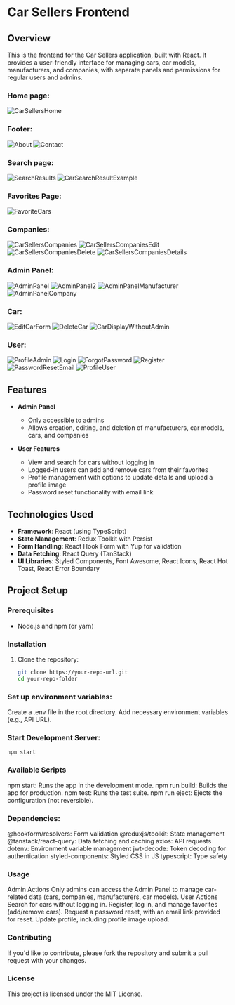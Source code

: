 # Car Sellers Frontend

## Overview

This is the frontend for the Car Sellers application, built with React. It provides a user-friendly interface for managing cars, car models, manufacturers, and companies, with separate panels and permissions for regular users and admins.

### Home page:

![CarSellersHome](https://github.com/user-attachments/assets/870c2c91-92c4-422d-8d43-482eeef4e6c9)

### Footer:

![About](https://github.com/user-attachments/assets/4cf942f8-8c66-4697-becf-c18337b77d0e)
![Contact](https://github.com/user-attachments/assets/46e64e4d-cdf4-43e0-a8f1-2b2799252d62)

### Search page:

![SearchResults](https://github.com/user-attachments/assets/8ac754df-3bf0-4abd-a247-33ff18951ba8)
![CarSearchResultExample](https://github.com/user-attachments/assets/bbfdae50-9f24-498e-a640-131cba417946)

### Favorites Page: 

![FavoriteCars](https://github.com/user-attachments/assets/69de1e15-7ff5-477c-ac95-26d14a59758b)

### Companies: 
![CarSellersCompanies](https://github.com/user-attachments/assets/10390470-96f8-4d61-8c64-d50d60b7ddb5)
![CarSellersCompaniesEdit](https://github.com/user-attachments/assets/64a9bd19-18db-40c0-a7b7-9ef46d8c17bb)
![CarSellersCompaniesDelete](https://github.com/user-attachments/assets/ffb7c8c0-49a3-424c-98a8-2596cc8b0898)
![CarSellersCompaniesDetails](https://github.com/user-attachments/assets/05757f5a-ac42-4231-8857-cb782fb6cc9d)

### Admin Panel:

![AdminPanel](https://github.com/user-attachments/assets/0f1809ad-2371-4a05-95c2-53ebdceb8d45)
![AdminPanel2](https://github.com/user-attachments/assets/ca1915b5-93dd-45ce-a402-ca8cb091f680)
![AdminPanelManufacturer](https://github.com/user-attachments/assets/e34c35f8-4edd-4993-b379-040f5ad81d9a)
![AdminPanelCompany](https://github.com/user-attachments/assets/268eba95-df63-4bed-a46a-ca40f3cf9433)

### Car:
![EditCarForm](https://github.com/user-attachments/assets/aed5f27d-bca8-441f-8cf2-8d77fb067dcb)
![DeleteCar](https://github.com/user-attachments/assets/c19572af-0438-469d-96f9-489d1d90de32)
![CarDisplayWithoutAdmin](https://github.com/user-attachments/assets/905e9ced-8ba3-4d0a-afcb-f2d1ef7f3eb3)

### User:
![ProfileAdmin](https://github.com/user-attachments/assets/f3de7cb2-36a4-4a92-84ec-254799f0f6b1)
![Login](https://github.com/user-attachments/assets/017d5463-fcff-4f8a-91d9-9fa872800cd8)
![ForgotPassword](https://github.com/user-attachments/assets/be7914f4-c96c-4fdb-b0fa-3772b68b57ed)
![Register](https://github.com/user-attachments/assets/a08a393b-3d2d-4d97-b59b-cf121ce4c292)
![PasswordResetEmail](https://github.com/user-attachments/assets/5465938a-1698-4fcf-bdab-a075b72b67ff)
![ProfileUser](https://github.com/user-attachments/assets/7828c6a9-b440-4c29-8436-2dc8de4315ef)


## Features

- **Admin Panel**
  - Only accessible to admins
  - Allows creation, editing, and deletion of manufacturers, car models, cars, and companies

- **User Features**
  - View and search for cars without logging in
  - Logged-in users can add and remove cars from their favorites
  - Profile management with options to update details and upload a profile image
  - Password reset functionality with email link

## Technologies Used

- **Framework**: React (using TypeScript)
- **State Management**: Redux Toolkit with Persist
- **Form Handling**: React Hook Form with Yup for validation
- **Data Fetching**: React Query (TanStack)
- **UI Libraries**: Styled Components, Font Awesome, React Icons, React Hot Toast, React Error Boundary

## Project Setup

### Prerequisites

- Node.js and npm (or yarn)

### Installation

1. Clone the repository:
   ```bash
   git clone https://your-repo-url.git
   cd your-repo-folder
   
### Set up environment variables:
Create a .env file in the root directory.
Add necessary environment variables (e.g., API URL).

### Start Development Server:

    npm start

### Available Scripts

npm start: Runs the app in the development mode.
npm run build: Builds the app for production.
npm test: Runs the test suite.
npm run eject: Ejects the configuration (not reversible).

### Dependencies: 
  @hookform/resolvers: Form validation
  @reduxjs/toolkit: State management
  @tanstack/react-query: Data fetching and caching
  axios: API requests
  dotenv: Environment variable management
  jwt-decode: Token decoding for authentication
  styled-components: Styled CSS in JS
  typescript: Type safety

### Usage
  Admin Actions
    Only admins can access the Admin Panel to manage car-related data (cars, companies, manufacturers, car models).
  User Actions
    Search for cars without logging in.
  Register, log in, and manage favorites (add/remove cars).
  Request a password reset, with an email link provided for reset.
  Update profile, including profile image upload.


### Contributing
If you'd like to contribute, please fork the repository and submit a pull request with your changes.

### License
This project is licensed under the MIT License.
